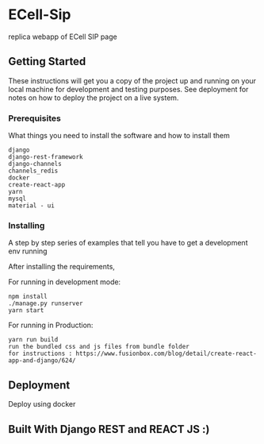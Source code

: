 
# ECell-Sip

replica webapp of ECell SIP page

## Getting Started

These instructions will get you a copy of the project up and running on your local machine for development and testing purposes. See deployment for notes on how to deploy the project on a live system.

### Prerequisites

What things you need to install the software and how to install them

```
django
django-rest-framework
django-channels
channels_redis
docker
create-react-app
yarn
mysql
material - ui 

```

### Installing

A step by step series of examples that tell you have to get a development env running

After installing the requirements, 

For running in development mode:

```
npm install
./manage.py runserver
yarn start

```

For running in Production:

```
yarn run build
run the bundled css and js files from bundle folder
for instructions : https://www.fusionbox.com/blog/detail/create-react-app-and-django/624/

```


<!-- End with an example of getting some data out of the system or using it for a little demo -->

<!-- ## Running the tests

Explain how to run the automated tests for this system

### Break down into end to end tests

Explain what these tests test and why

```
Give an example
```

### And coding style tests

Explain what these tests test and why

```
Give an example
```
 -->
## Deployment

Deploy using docker

## Built With Django REST and REACT JS :)


<!-- ## Contributing


## Versioning



## Authors


## License


## Acknowledgments




 -->